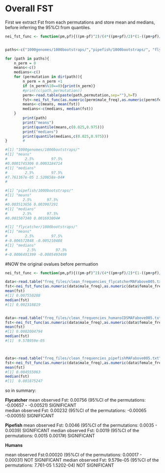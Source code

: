 # Overall FST

First we extract  Fst from each permutations and store mean and medians, before inferring the 95%CI from quantiles.
```r
nei_fst_func <- function(pm,pf){((pm-pf)^2)/(4*((pm+pf)/2)*(1-((pm+pf)/2)))}


paths<-c("1000genomes/1000bootstraps/","pipefish/1000bootstraps/", "flycatcher/1000bootstraps/")

for (path in paths){
	n_perm = 0
	means<-c()
	medians<-c()
	for (permutation in dir(path)){
		n_perm = n_perm +1
		if (n_perm%%10==0){print(n_perm)}
		#print(c(path,permutation))
		perm<-read.table(paste(path,permutation,sep=""),h=T)
		fst<-nei_fst_func(as.numeric(perm$male_freq),as.numeric(perm$female_freq))
		means<-c(means, mean(fst))
		medians<-c(medians, median(fst))
	}
		print(path)
		print("means")
		print(quantile(means,c(0.025,0.975)))
		print("medians")
		print(quantile(medians,c(0.025,0.975)))
}		#

#[1] "1000genomes/1000bootstraps/"
#[1] "means"
#        2.5%        97.5%
#0.0001745306 0.0003184714
#[1] "medians"
#        2.5%        97.5%
#7.761167e-05 1.520658e-04#
#

#[1] "pipefish/1000bootstraps/"
#[1] "means"
#       2.5%       97.5%
#0.003513656 0.003907291
#[1] "medians"
#       2.5%       97.5%
#0.001507340 0.001693004#

#[1] "flycatcher/1000bootstraps/"
#[1] "means"
#        2.5%        97.5%
#-0.006572848 -0.005210488
#[1] "medians"
#         2.5%         97.5%
#-0.0006491399 -0.0005493499

```
#NOW the original ovalues before permuation

```r
nei_fst_func <- function(pm,pf){((pm-pf)^2)/(4*((pm+pf)/2)*(1-((pm+pf)/2)))}

data<-read.table("freq_files/clean_frequencies_flycatcherMAFabove005.txt",h=T)
fst<-nei_fst_func(as.numeric(data$male_freq),as.numeric(data$female_freq))
mean(fst)
#[1] 0.007550288
median(fst)
#[1] 0.002318819


data<-read.table("freq_files/clean_frequencies_humansCDSMAFabove005.txt",h=T)
fst<-nei_fst_func(as.numeric(data$male_freq),as.numeric(data$female_freq))
mean(fst)
#[1] 0.0002004794
median(fst)
#[1]  9.578959e-05



data<-read.table("freq_files/clean_frequencies_pipefishMAFabove005.txt",h=T)
fst<-nei_fst_func(as.numeric(data$male_freq),as.numeric(data$female_freq))
mean(fst)
#[1] 0.004555063
median(fst)
#[1]  0.001875247
```

so in summary:


**Flycatcher**
mean observed Fst: 0.00756 (95%CI of the permutations: -0.00657 - -0.00521) SIGNIFICANT  
median observed Fst: 0.00232  (95%CI of the permutations: -0.00065 -0.00055) SIGNIFICANT

**Pipefish**
mean observed Fst: 0.0046 (95%CI of the permutations: 0.0035 - 0.0039) SIGNIFICANT
median observed Fst: 0.0019  (95%CI of the permutations: 0.0015 0.0017#) SIGNIFICANT 


**Humans**

mean observed Fst:0.00020 (95%CI of the permutations: 0.00017 - 0.00031)  NOT SIGNIFICANT 
median observed Fst:  9.579e-05  (95%CI of the permutations: 7.761-05 1.5202-04) NOT SIGNIFICANT 





